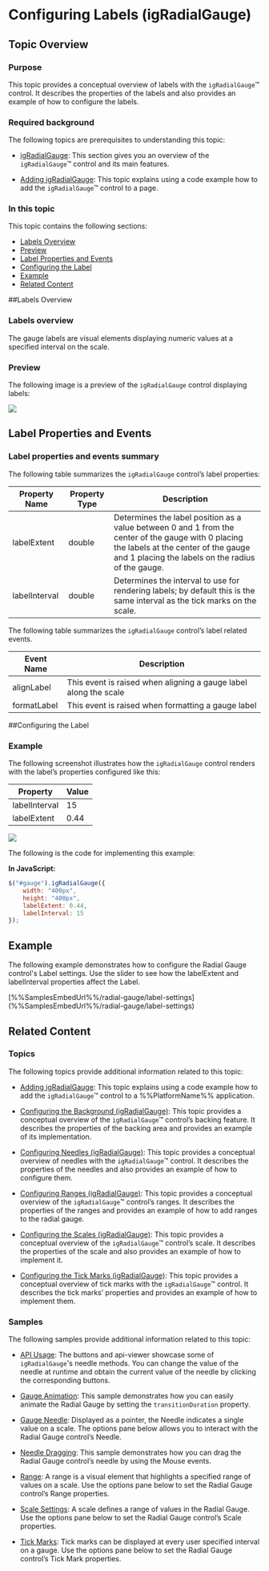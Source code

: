 ﻿<!--
|metadata|
{
    "fileName": "igradialgauge-configuring-labels",
    "controlName": "igRadialGauge",
    "tags": ["Charting","Formatting","How Do I"]
}
|metadata|
-->

# Configuring Labels (igRadialGauge)



## Topic Overview
### Purpose

This topic provides a conceptual overview of labels with the `igRadialGauge`™ control. It describes the properties of the labels and also provides an example of how to configure the labels.

### Required background

The following topics are prerequisites to understanding this topic:

- [igRadialGauge](igRadialGauge.html): This section gives you an overview of the `igRadialGauge`™ control and its main features.

- [Adding igRadialGauge](igRadialGauge-Getting-Started-with-igRadialGauge.html): This topic explains using a code example how to add the `igRadialGauge`™ control to a page.



### In this topic

This topic contains the following sections:

-   [Labels Overview](#overview)
-   [Preview](#preview)
-   [Label Properties and Events](#lable-properties)
-   [Configuring the Label](#config-lable)
-	[Example](#lable-example)
-   [Related Content](#related-content)



##<a id="overview"></a>Labels Overview 

### Labels overview

The gauge labels are visual elements displaying numeric values at a specified interval on the scale.

### <a id="preview"></a>Preview

The following image is a preview of the `igRadialGauge` control displaying labels:

![](../images/igRadialGauge_Getting_Started_01.png)



## <a id="lable-properties"></a>Label Properties and Events
### Label properties and events summary

The following table summarizes the `igRadialGauge` control’s label properties:

Property Name| Property Type| Description
---|---|---
labelExtent|double|Determines the label position as a value between 0 and 1 from the center of the gauge with 0 placing the labels at the center of the gauge and 1 placing the labels on the radius of the gauge.
labelInterval|double|Determines the interval to use for rendering labels; by default this is the same interval as the tick marks on the scale.


The following table summarizes the `igRadialGauge` control’s label related events.

Event Name| Description
---|---
alignLabel|This event is raised when aligning a gauge label along the scale
formatLabel|This event is raised when formatting a gauge label


##<a id="config-lable"></a>Configuring the Label 

### Example

The following screenshot illustrates how the `igRadialGauge` control renders with the label’s properties configured like this:

Property| Value
---|---
labelInterval| 15
labelExtent |0.44



![](images/igRadialGauge_Label_01.png)

The following is the code for implementing this example:

 **In JavaScript:**   
                                                                                                                                  
```js 
$("#gauge").igRadialGauge({
	width: "400px",
	height: "400px",
	labelExtent: 0.44,
	labelInterval: 15 
});                                                                  
```
## <a id="lable-example"></a>Example

The following example demonstrates how to configure the Radial Gauge control's Label settings. Use the slider to see how the labelExtent and labelInterval properties affect the Label.

<div class="embed-sample">
   [%%SamplesEmbedUrl%%/radial-gauge/label-settings](%%SamplesEmbedUrl%%/radial-gauge/label-settings)
</div>

## <a id="related-content"></a>Related Content
### Topics

The following topics provide additional information related to this topic:

- [Adding igRadialGauge](igRadialGauge-Getting-Started-with-igRadialGauge.html): This topic explains using a code example how to add the `igRadialGauge`™ control to a %%PlatformName%% application.

- [Configuring the Background (igRadialGauge)](igRadialGauge-Configuring-the-Backing.html): This topic provides a conceptual overview of the `igRadialGauge`™ control’s backing feature. It describes the properties of the backing area and provides an example of its implementation.

- [Configuring Needles (igRadialGauge)](igRadialGauge-Configuring-Needles.html): This topic provides a conceptual overview of needles with the `igRadialGauge`™ control. It describes the properties of the needles and also provides an example of how to configure them.

- [Configuring Ranges (igRadialGauge)](igRadialGauge-Configuring-Ranges.html): This topic provides a conceptual overview of the `igRadialGauge`™ control’s ranges. It describes the properties of the ranges and provides an example of how to add ranges to the radial gauge.

- [Configuring the Scales (igRadialGauge)](igRadialGauge-Configuring-the-Scales.html): This topic provides a conceptual overview of the `igRadialGauge`™ control’s scale. It describes the properties of the scale and also provides an example of how to implement it.

- [Configuring the Tick Marks (igRadialGauge)](igRadialGauge-Configuring-Tick-Marks.html): This topic provides a conceptual overview of tick marks with the `igRadialGauge`™ control. It describes the tick marks’ properties and provides an example of how to implement them.



### Samples

The following samples provide additional information related to this topic:

- [API Usage](%%SamplesUrl%%/radial-gauge/api-usage): The buttons and api-viewer showcase some of `igRadialGauge`'s needle methods. You can change the value of the needle at runtime and obtain the current value of the needle by clicking the corresponding buttons.

- [Gauge Animation](%%SamplesUrl%%/radial-gauge/motion-framework): This sample demonstrates how you can easily animate the Radial Gauge by setting the `transitionDuration` property.

- [Gauge Needle](%%SamplesUrl%%/radial-gauge/gauge-needle): Displayed as a pointer, the Needle indicates a single value on a scale. The options pane below allows you to interact with the Radial Gauge control’s Needle.

- [Needle Dragging](%%SamplesUrl%%/radial-gauge/drag-needle): This sample demonstrates how you can drag the Radial Gauge control’s needle by using the Mouse events.

- [Range](%%SamplesUrl%%/radial-gauge/range): A range is a visual element that highlights a specified range of values on a scale. Use the options pane below to set the Radial Gauge control’s Range properties.

- [Scale Settings](%%SamplesUrl%%/radial-gauge/scale-settings): A scale defines a range of values in the Radial Gauge. Use the options pane below to set the Radial Gauge control’s Scale properties.

- [Tick Marks](%%SamplesUrl%%/radial-gauge/tickmarks): Tick marks can be displayed at every user specified interval on a gauge. Use the options pane below to set the Radial Gauge control’s Tick Mark properties.